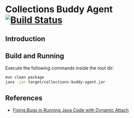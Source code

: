 # Collections Buddy Agent [![Build Status](https://github.com/manoelcampos/collections-buddy/actions/workflows/maven.yml/badge.svg)](https://github.com/manoelcampos/collections-buddy/actions/workflows/maven.yml)

## Introduction

## Build and Running

Execute the following commands inside the root dir:

```bash
mvn clean package
java -jar target/collections-buddy-agent.jar   
```

## References

-  [Fixing Bugs in Running Java Code with Dynamic Attach](https://www.sitepoint.com/fixing-bugs-in-running-java-code-with-dynamic-attach/)
